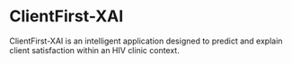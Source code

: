 # ClientFirst-XAI
ClientFirst-XAI is an intelligent application designed to predict and explain client satisfaction within an HIV clinic context.
